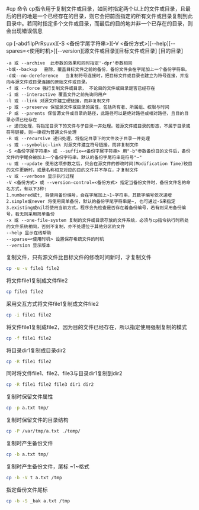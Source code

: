 #cp 命令
cp指令用于复制文件或目录，如同时指定两个以上的文件或目录，且最后的目的地是一个已经存在的目录，则它会把前面指定的所有文件或目录复制到此目录中。若同时指定多个文件或目录，而最后的目的地并非一个已存在的目录，则会出现错误信息

cp [-abdfilpPrRsuvx][-S <备份字尾字符串>][-V <备份方式>][--help][--spares=<使用时机>][--version][源文件或目录][目标文件或目录] [目的目录]

```text
-a 或 --archive 	此参数的效果和同时指定'-dpr'参数相同
-b或--backup 　删除，覆盖目标文件之前的备份，备份文件会在字尾加上一个备份字符串。
-d或--no-dereference 　当复制符号连接时，把目标文件或目录也建立为符号连接，并指向与源文件或目录连接的原始文件或目录。
-f 或 --force 强行复制文件或目录， 不论目的文件或目录是否已经存在
-i 或 --interactive 覆盖文件之前先询问用户
-l 或 --link 对源文件建立硬链接，而非复制文件
-p 或 --preserve 保留源文件或目录的属性，包括所有者、所属组、权限与时间
-P 或 --parents 保留源文件或目录的路径，此路径可以是绝对路径或相对路径，且目的目录必须已经存在
-r 递归处理，将指定目录下的文件与子目录一并处理。若源文件或目录的形态，不属于目录或符号链接，则一律视为普通文件处理
-R 或 --recursive 递归处理，将指定目录下的文件及子目录一并处理
-s 或 --symbolic-link 对源文件建立符号链接，而非复制文件
-S <备份字尾字符串> 或 --suffix=<备份字尾字符串> 用"-b"参数备份目的文件后，备份文件的字尾会被加上一个备份字符串。默认的备份字尾符串是符号"~"
-u 或 --update 使用这项参数之后，只会在源文件的修改时间(Modification Time)较目的文件更新时，或是名称相互对应的目的文件并不存在，才复制文件
-v 或 --verbose 显示执行过程
-V <备份方式> 或 --version-control=<备份方式> 指定当备份文件时，备份文件名的命名方式，有以下3种:
1.numbered或t, 将使用备份编号，会在字尾加上~1~字符串，其数字编号依次递增
2.simple或never 将使用简单备份，默认的备份字尾字符串是~, 也可通过-S来指定
3.existing或nil将使用当前方式，程序会先检查是否存在着备份编号，若有则采用备份编号，若无则采用简单备份
-x 或 --one-file-system 复制的文件或目录存放的文件系统，必须与cp指令执行时所处的文件系统相同，否则不复制，亦不处理位于其他分区的文件
--help 显示在线帮助
--sparse=<使用时机> 设置保存希疏文件的时机
--version 显示版本
```
复制文件，只有源文件比目标文件的修改时间新时，才复制文件
```bash
cp -u -v file1 file2
```
将文件file1复制成文件file2
```bash
cp file1 file2
```
采用交互方式将文件file1复制成文件file2
```bash
cp -i file1 file2
```
将文件file1复制成file2，因为目的文件已经存在，所以指定使用强制复制的模式
```bash
cp -f file1 file2
```
将目录dir1复制成目录dir2
```bash
cp -R file1 file2
```
同时将文件file1、file2、file3与目录dir1复制到dir2
```bash
cp -R file1 file2 file3 dir1 dir2
```
复制时保留文件属性
```bash
cp -p a.txt tmp/
```
复制时保留文件的目录结构
```bash
cp -P /var/tmp/a.txt ./temp/
```
复制时产生备份文件
```bash
cp -b a.txt tmp/
```
复制时产生备份文件，尾标 ~1~格式
```bash
cp -b -V t a.txt /tmp
```
指定备份文件尾标
```bash
cp -b -S _bak a.txt /tmp
```
